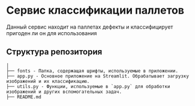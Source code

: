 # Сервис классификации паллетов

Данный сервис находит на паллетах дефекты и классифицирует пригоден ли он для использования

## Структура репозитория

```
│
├── fonts - Папка, содержащая шрифты, используемые в приложении.
├── app.py - Основное приложение на Streamlit. Обрабатывает загрузку изображений и их классификацию.
├── utils.py - Функции, используемые в `app.py` для обработки изображений и других вспомогательных задач.
├── README.md
```